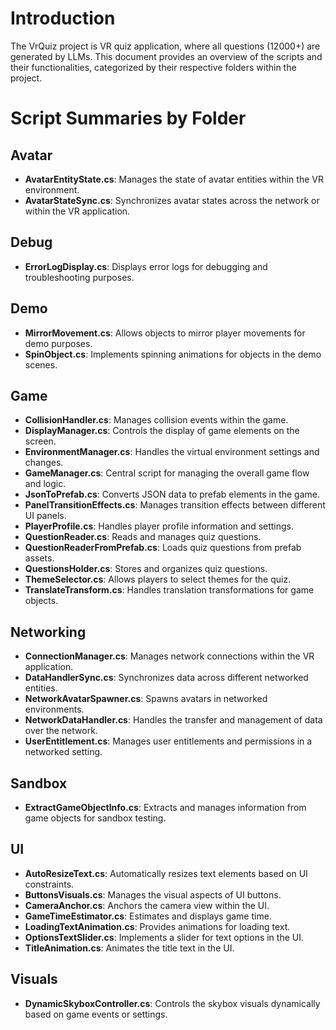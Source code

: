 # Introduction
The VrQuiz project is VR quiz application, where all questions (12000+) are generated by LLMs. This document provides an overview of the scripts and their functionalities, categorized by their respective folders within the project.

# Script Summaries by Folder

## Avatar
- **AvatarEntityState.cs**: Manages the state of avatar entities within the VR environment.
- **AvatarStateSync.cs**: Synchronizes avatar states across the network or within the VR application.

## Debug
- **ErrorLogDisplay.cs**: Displays error logs for debugging and troubleshooting purposes.

## Demo
- **MirrorMovement.cs**: Allows objects to mirror player movements for demo purposes.
- **SpinObject.cs**: Implements spinning animations for objects in the demo scenes.

## Game
- **CollisionHandler.cs**: Manages collision events within the game.
- **DisplayManager.cs**: Controls the display of game elements on the screen.
- **EnvironmentManager.cs**: Handles the virtual environment settings and changes.
- **GameManager.cs**: Central script for managing the overall game flow and logic.
- **JsonToPrefab.cs**: Converts JSON data to prefab elements in the game.
- **PanelTransitionEffects.cs**: Manages transition effects between different UI panels.
- **PlayerProfile.cs**: Handles player profile information and settings.
- **QuestionReader.cs**: Reads and manages quiz questions.
- **QuestionReaderFromPrefab.cs**: Loads quiz questions from prefab assets.
- **QuestionsHolder.cs**: Stores and organizes quiz questions.
- **ThemeSelector.cs**: Allows players to select themes for the quiz.
- **TranslateTransform.cs**: Handles translation transformations for game objects.

## Networking
- **ConnectionManager.cs**: Manages network connections within the VR application.
- **DataHandlerSync.cs**: Synchronizes data across different networked entities.
- **NetworkAvatarSpawner.cs**: Spawns avatars in networked environments.
- **NetworkDataHandler.cs**: Handles the transfer and management of data over the network.
- **UserEntitlement.cs**: Manages user entitlements and permissions in a networked setting.

## Sandbox
- **ExtractGameObjectInfo.cs**: Extracts and manages information from game objects for sandbox testing.

## UI
- **AutoResizeText.cs**: Automatically resizes text elements based on UI constraints.
- **ButtonsVisuals.cs**: Manages the visual aspects of UI buttons.
- **CameraAnchor.cs**: Anchors the camera view within the UI.
- **GameTimeEstimator.cs**: Estimates and displays game time.
- **LoadingTextAnimation.cs**: Provides animations for loading text.
- **OptionsTextSlider.cs**: Implements a slider for text options in the UI.
- **TitleAnimation.cs**: Animates the title text in the UI.

## Visuals
- **DynamicSkyboxController.cs**: Controls the skybox visuals dynamically based on game events or settings.
